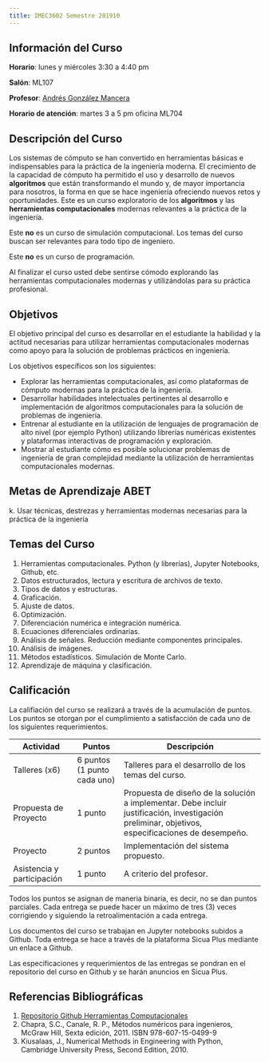 ```yaml
---
title: IMEC3602 Semestre 201910
---
```


## Información del Curso ##

**Horario**: lunes y miércoles 3:30 a 4:40 pm

**Salón**: ML107

**Profesor**: [Andrés González Mancera](http://andresgm.org)

**Horario de atención**: martes 3 a 5 pm oficina ML704


## Descripción del Curso ##

Los sistemas de cómputo se han convertido en herramientas básicas e indispensables para la práctica de la ingeniería moderna. El crecimiento de la capacidad de cómputo ha permitido el uso y desarrollo de nuevos **algoritmos** que están transformando el mundo y, de mayor importancia para nosotros, la forma en que se hace ingeniería ofreciendo nuevos retos y oportunidades. Este es un curso exploratorio de los **algoritmos** y las **herramientas computacionales** modernas relevantes a la práctica de la ingeniería.

Este **no** es un curso de simulación computacional. Los temas del curso buscan ser relevantes para todo tipo de ingeniero.

Este **no** es un curso de programación.

Al finalizar el curso usted debe sentirse cómodo explorando las herramientas computacionales modernas y utilizándolas para su práctica profesional.

## Objetivos ##

El objetivo principal del curso es desarrollar en el estudiante la habilidad y la actitud necesarias para utilizar herramientas computacionales modernas como apoyo para la solución de problemas prácticos en ingeniería.

Los objetivos específicos son los siguientes:

* Explorar las herramientas computacionales, así como plataformas de cómputo modernas para la práctica de la ingeniería.
* Desarrollar habilidades intelectuales pertinentes al desarrollo e implementación de algoritmos computacionales para la solución de problemas de ingeniería.
* Entrenar al estudiante en la utilización de lenguajes de programación de alto nivel (por ejemplo Python) utilizando librerías numéricas existentes y plataformas interactivas de programación y exploración.
* Mostrar al estudiante cómo es posible solucionar problemas de ingeniería de gran complejidad mediante la utilización de herramientas computacionales modernas.

## Metas de Aprendizaje ABET ##

k. Usar técnicas, destrezas y herramientas modernas necesarias para la práctica de la ingeniería

## Temas del Curso ##

1. Herramientas computacionales. Python (y librerías), Jupyter Notebooks, Github, etc.
2. Datos estructurados, lectura y escritura de archivos de texto.
3. Tipos de datos y estructuras.
4. Graficación.
5. Ajuste de datos.
6. Optimización.
7. Diferenciación numérica e integración numérica.
9. Ecuaciones diferenciales ordinarias.
10. Análisis de señales. Reducción mediante componentes principales.
11. Análisis de imágenes.
12. Métodos estadísticos. Simulación de Monte Carlo.
12. Aprendizaje de máquina y clasificación.

## Calificación ##

La califiación del curso se realizará a través de la acumulación de puntos. Los puntos se otorgan por el cumplimiento a satisfacción de cada uno de los siguientes requerimientos.

Actividad                  | Puntos                      | Descripción
---------------------------|-----------------------------|--------------------------------------------------------------------------------------------------------------------------------------------------
Talleres (x6)              | 6 puntos (1 punto cada uno) | Talleres para el desarrollo de los temas del curso.
Propuesta de Proyecto      | 1 punto                     | Propuesta de diseño de la solución a implementar. Debe incluir justificación, investigación preliminar, objetivos, especificaciones de desempeño.
Proyecto                   | 2 puntos                    | Implementación del sistema propuesto.
Asistencia y participación | 1 punto                     | A criterio del profesor.

Todos los puntos se asignan de maneria binaria, es decir, no se dan puntos parciales. Cada entrega se puede hacer un máximo de tres (3) veces corrigiendo y siguiendo la retroalimentación a cada entrega.

Los documentos del curso se trabajan en Jupyter notebooks subidos a Github. Toda entrega se hace a través de la plataforma Sicua Plus mediante un enlace a Github.

Las especificaciones y requerimientos de las entregas se pondran en el repositorio del curso en Github y se harán anuncios en Sicua Plus.

## Referencias Bibliográficas ##

1. [Repositorio Github Herramientas Computacionales](https://github.com/andresgm/Herramientas-Computacionales)
2. Chapra, S.C., Canale, R. P., Métodos numéricos para ingenieros, McGraw Hill, Sexta edición, 2011. ISBN 978-607-15-0499-9
2. Kiusalaas, J., Numerical Methods in Engineering with Python, Cambridge University Press, Second Edition, 2010.
